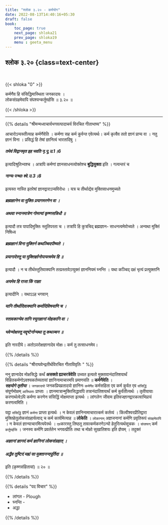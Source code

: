 ```yaml
---
title: "श्लोक ३.२० - कर्मयोग"
date: 2022-08-13T14:40:16+05:30
draft: false
book:
    toc_page: true
    next_page: shloka21
    prev_page: shloka19
    menu : geeta_menu
---
```




## श्लोक ३.२० {class=text-center}

<br/>

{{< shloka  "0"  >}}

कर्मणैव हि संसिद्धिमास्थिता जनकादयः ।   
लोकसंग्रहमेवापि संपश्यन्कर्तुमर्हसि ॥ ३.२० ॥

{{< /shloka >}}

---

{{% details "श्रीमन्मध्वाचार्यभगवत्पादाचर्य विरचित  गीताभाष्य" %}}

आचारोऽप्यस्तीत्याह कर्मणैवेति । कर्मणा सह कर्म कुर्वन्त एवेत्यर्थः। 
कर्म कृत्वैव ततो ज्ञानं प्राप्य वा । नतु ज्ञानं विना । 
प्रसिद्धं हि तेषां ज्ञानित्वं भारतादिषु । 
##### तमेवं विद्वानमृत इह भवति नृ.पू.उ.1।6 
इत्यादिश्रुतिभ्यश्च । अत्रापि कर्मणां ज्ञानसाधनत्वोक्तेश्च 
**बुद्धियुक्ता** इति । गत्यन्तरं च 
##### नान्यः पन्थाः श्वे.उ.3।8 
इत्यस्त नास्ति इतरेषां ज्ञानद्वाराऽप्यविरोधः । यत्र च तीर्थाद्येव 
मुक्तिसाधनमुच्यते 
##### ब्रह्मज्ञानेन वा मुक्तिः प्रयागमरणेन वा । 
##### अथवा स्नानमात्रेण गोमत्यां कृष्णसन्निधौ ॥ 
इत्यादौ तत्र पापादिमुक्तिः स्तुतिपरता च । 
तत्रापि हि कुत्रचिद् ब्रह्मज्ञान- साधनत्वमेवोच्यते । 
अन्यथा मुक्तिं निषिध्य 
##### ब्रह्मज्ञानं विना मुक्तिर्न कथञ्चिदपीष्यते । 
##### प्रयागादेस्तु या मुक्तिर्ज्ञानोपायत्वमेव हि ॥
इत्यादौ । 
न च तीर्थस्तुतिवाक्यानि तत्प्रस्तावेऽप्युक्तं ज्ञाननियमं घ्नन्ति । 
यथा कञ्चिद् दक्षं भृत्यं प्रत्युक्तानि 
##### अयमेव हि राजा किं राज्ञा 
इत्यादीनि । यथाऽऽह भगवान् 
##### यानि तीर्थादिवाक्यानि कर्मादिविषयाणि च । 
##### स्तावकान्येव तानि स्युरज्ञानां मोहकानि वा । 
##### भवेन्मोक्षस्तु मद्दृष्टेर्नान्यथा तु कथञ्चन ॥ 
इति नारदीये। अतोऽपरोक्षज्ञानादेव मोक्षः। 
कर्म तु तत्साधनमेव।

{{% /details %}}



{{% details "श्रीराघवेन्द्रतीर्थविरचित गीताविवृतिः " %}}

ननु ज्ञानादेव मोक्षसिद्धेः कर्थं **असक्तो ह्याचरत्रेवेति** उच्यत 
इत्यतो मुक्तावानंदातिशयार्थं विहितकर्मणोऽवश्यकर्तव्यतायां 
ज्ञानिनामाचारमपि प्रमाणयति ॥ **कर्मणैवेति** ।   
***सहयोगे तृतीया*** । `जनकादयो` जनकप्रियव्रतादयो
ज्ञानिनः `कर्मणैव` कर्मसहिता एव कर्म कुर्वत एव `संसिद्धिं` 
संपूर्णमोक्षम् `आस्थिताः` प्राप्ताः । 
ज्ञानमात्रान्मुक्तिसिद्धावपि तत्रानंदातिशयार्थं कर्म कुर्वंतीत्यर्थः ।
तृतीयायाः करणार्थत्वेऽपि कर्मणा करणेन संसिद्धिं 
मोक्षमाप्ता इत्यर्थः । लांगलेन जीवाम इतिवज्ज्ञानद्वारकत्वाभिप्रायं 
करणत्वमिति ।   

यद्वा `संसिद्धिं` ज्ञानं `कर्मणा` प्राप्ता इत्यर्थः । न केवलं 
ज्ञानिनामाचारात्कर्म कर्तव्यं । किंत्वीश्वरप्रीतिद्वारा
मुक्तिहेतुलोकसंग्रहार्यत्वाद् च कर्म कार्यमित्याह ॥ **लोकेति** ।
`लोकानाम्` अज्ञजनानां कर्मणि प्रवृतिरूपं `संग्रहमेवापि` । 
न केवलं ज्ञान्याचारमित्यपेरर्थः । `एव`कारस्तु
तिष्ठतु तावत्कर्मकरणेऽन्यो हेतुरित्यर्थसूचकः । 
`संपश्यन्` कर्म `कर्तुमर्हसि` । जनस्य कर्मणि प्रवर्ततेन 
भगवत्प्रीतिः तथा च मोक्षो सुखातिशयः इति ज्ञेयम्‌ । 
तदुक्तं  
##### अज्ञानां ज्ञानदं कर्म ज्ञानिनां लोकसंग्रहात्‌ ।  
##### अद्धैव तुष्टिदं मह्यं सा मुक्तानन्दपूर्तिदा ॥ 
इति (कृष्णसंहितायां) ॥ २० ॥

{{% /details %}}



{{% details "पद विचार" %}}

- लांगल - Plough
- घ्नन्ति - 
- अद्धा

{{% /details %}}
